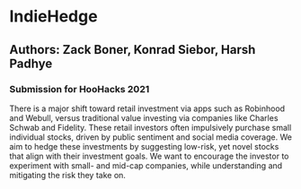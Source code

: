 # IndieHedge

## Authors: Zack Boner, Konrad Siebor, Harsh Padhye

### Submission for HooHacks 2021

There is a major shift toward retail investment via apps such as Robinhood and Webull, versus traditional value investing via companies like Charles Schwab and Fidelity. These retail investors often impulsively purchase small individual stocks, driven by public sentiment and social media coverage. We aim to hedge these investments by suggesting low-risk, yet novel stocks that align with their investment goals. We want to encourage the investor to experiment with small- and mid-cap companies, while understanding and mitigating the risk they take on.